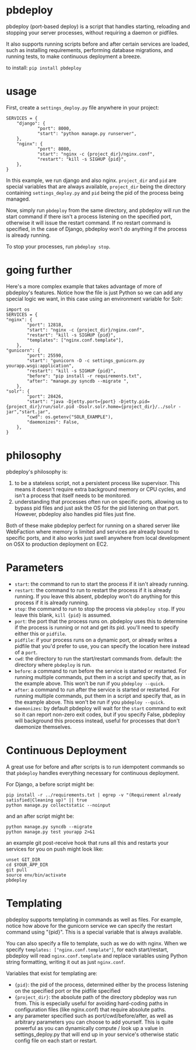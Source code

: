 pbdeploy
========

pbdeploy (port-based deploy) is a script that handles starting,
reloading and stopping your server processes, without requiring a
daemon or pidfiles.

It also supports running scripts before and after certain services are
loaded, such as installing requirements, performing database migrations,
and running tests, to make continuous deployment a breeze.

to install: `pip install pbdeploy`

usage
===
First, create a `settings_deploy.py` file anywhere in your project:

    SERVICES = {
        "django": {
                "port": 8000,
                "start": "python manage.py runserver",
        },
        "nginx": {
                "port": 8080,
                "start": "nginx -c {project_dir}/nginx.conf",
                "restart": "kill -s SIGHUP {pid}",
        },
    }
    
In this example, we run django and also nginx. `project_dir` and `pid`
are special variables that are always available, `project_dir` being the
directory containing `settings_deploy.py` and `pid` being the pid of the
process being managed.

Now, simply run `pbdeploy` from the same directory, and pbdeploy will
run the start command if there isn't a process listening on the
specified port, otherwise it will issue the restart command. If no
restart command is specified, in the case of Django, pbdeploy won't do
anything if the process is already running.

To stop your processes, run `pbdeploy stop`.

going further
===
Here's a more complex example that takes advantage of more of pbdeploy's
features. Notice how the file is just Python so we can add any special logic we want, in this case using an environment variable for Solr:

    import os
    SERVICES = {
    "nginx": {
            "port": 12818,
            "start": "nginx -c {project_dir}/nginx.conf",
            "restart": "kill -s SIGHUP {pid}",
            "templates": ["nginx.conf.template"],
        },
    "gunicorn": {
            "port": 25590,
            "start": "gunicorn -D -c settings_gunicorn.py yourapp.wsgi:application",
            "restart": "kill -s SIGHUP {pid}",
            "before": "pip install -r requirements.txt",
            "after": "manage.py syncdb --migrate ",
        },
    "solr": {
            "port": 28426,
            "start": "java -Djetty.port={port} -Djetty.pid={project_dir}/run/solr.pid -Dsolr.solr.home={project_dir}/../solr -jar","start.jar",
            "cwd": os.getenv("SOLR_EXAMPLE"),
            "daemonizes": False,
        },
    }
    

philosophy
===
pbdeploy's philosophy is:

1. to be a stateless script, not a persistent process like supervisor. This means it doesn't require extra background memory or CPU cycles, and isn't a process that itself needs to be monitored.
1. understanding that processes often run on specific ports, allowing us to bypass pid files and just ask the OS for the pid listening on that port. However, pbdeploy also handles pid files just fine.

Both of these make pbdeploy perfect for running on a shared server like
WebFaction where memory is limited and services are already bound to
specific ports, and it also works just swell anywhere from local development on
OSX to production deployment on EC2.

Parameters
===
* `start`: the command to run to start the process if it isn't already running.
* `restart`: the command  to run to restart the process if it is already running. If you leave this absent, pbdeploy won't do anything for this process if it is already running.
* `stop`: the command  to run to stop the process via `pbdeploy stop`. If you leave this blank, `kill {pid}` is assumed.
* `port`: the port that the process runs on. pbdeploy uses this to determine if the process is running or not and get its pid. you'll need to specify either this or `pidfile`.
* `pidfile`: if your process runs on a dynamic port, or already writes a pidfile that you'd prefer to use, you can specify the location here instead of a `port`.
* `cwd`: the directory to run the start/restart commands from. default: the directory where `pbdeploy` is run.
* `before`: a command to run before the service is started or restarted. For running multiple commands, put them in a script and specify that, as in the example above. This won't be run if you `pbdeploy --quick`.
* `after`: a command to run after the service is started or restarted. For running multiple commands, put them in a script and specify that, as in the example above. This won't be run if you `pbdeploy --quick`.
* `daemonizes`: by default pbdeploy will wait for the `start` command to
exit so it can report non-zero exit codes, but if you specify False,
pbdeploy will background this process instead, useful for processes that don't daemonize themselves.

Continuous Deployment
===
A great use for before and after scripts is to run idempotent commands so that `pbdeploy` handles everything necessary for continuous deployment.

For Django, a before script might be:

    pip install -r ../requirements.txt | egrep -v "(Requirement already satisfied|Cleaning up)" || true
    python manage.py collectstatic --noinput
    
and an after script might be:

    python manage.py syncdb --migrate
    python manage.py test yourapp 2>&1
    
an example git post-receive hook that runs all this and restarts your services for you on push might look like:

    unset GIT_DIR
    cd $YOUR_APP_DIR
    git pull
    source env/bin/activate
    pbdeploy

Templating
===
pbdeploy supports templating in commands as well as files. For example, notice how above for the gunicorn service we can specify the restart command using "{pid}". This is a special variable that is always available.

You can also specify a file to template, such as we do with nginx. When we specify `templates: ["nginx.conf.template"]`, for each start/restart, pbdeploy will read `nginx.conf.template` and replace variables using Python string formatting, writing it out as just `nginx.conf`.

Variables that exist for templating are:
* `{pid}`: the pid of the process, determined either by the process listening on the specified port or the pidfile specified
* `{project_dir}`: the absolute path of the directory pbdeploy was run from. This is especially useful for avoiding hard-coding paths in configuration files (like nginx.conf) that require absolute paths.
* any parameter specified such as port/cwd/before/after, as well as
arbitrary parameters you can choose to add yourself. This is quite
powerful as you can dynamically compute / look up a value in
settings_deploy.py that will end up in your service's otherwise static config file on each start or restart.
